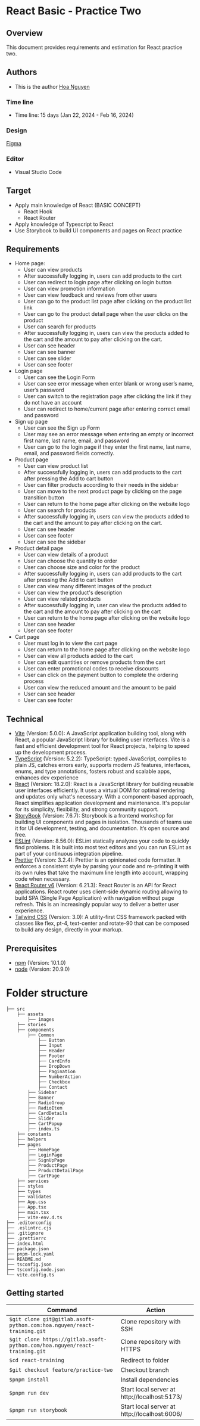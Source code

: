 # React Basic - Practice Two

## Overview

This document provides requirements and estimation for React practice two.

## Authors

- This is the author [Hoa Nguyen](https://gitlab.asoft-python.com/hoa.nguyen)

### Time line

- Time line: 15 days (Jan 22, 2024 - Feb 16, 2024)

### Design

[Figma](https://www.figma.com/file/VMA2SkCZX23ZOng2CIFM3B/Shopping-Ecommerce-Website-UI-Kit---UI8-(Community)?type=design&node-id=113-7674&mode=design&t=n8n2sM9YmDrd8Q6y-0)

### Editor

- Visual Studio Code

## Target

- Apply main knowledge of React (BASIC CONCEPT)
  - React Hook
  - React Router
- Apply knowledge of Typescript to React
- Use Storybook to build UI components and pages on React practice

## Requirements

- Home page:
  - User can view products
  - After successfully logging in, users can add products to the cart
  - User can redirect to login page after clicking on login button
  - User can view promotion information
  - User can view feedback and reviews from other users
  - User can go to the product list page after clicking on the product list link
  - User can go to the product detail page when the user clicks on the product
  - User can search for products
  - After successfully logging in, users can view the products added to the cart and the amount to pay after clicking on the cart.
  - User can see header
  - User can see banner
  - User can see slider
  - User can see footer
- Login page
  - User can see the Login Form
  - User can see error message when enter blank or wrong user’s name, user’s password
  - User can switch to the registration page after clicking the link if they do not have an account
  - User can redirect to home/current page after entering correct email and password
- Sign up page
  - User can see the Sign up Form
  - User may see an error message when entering an empty or incorrect first name, last name, email, and password
  - User can go to the login page if they enter the first name, last name, email, and password fields correctly.
- Product page
  - User can view product list
  - After successfully logging in, users can add products to the cart after pressing the Add to cart button
  - User can filter products according to their needs in the sidebar
  - User can move to the next product page by clicking on the page transition button
  - User can return to the home page after clicking on the website logo
  - User can search for products
  - After successfully logging in, users can view the products added to the cart and the amount to pay after clicking on the cart.
  - User can see header
  - User can see footer
  - User can see the sidebar
- Product detail page
  - User can view details of a product
  - User can choose the quantity to order
  - User can choose size and color for the product
  - After successfully logging in, users can add products to the cart after pressing the Add to cart button
  - User can view many different images of the product
  - User can view the product's description
  - User can view related products
  - After successfully logging in, user can view the products added to the cart and the amount to pay after clicking on the cart
  - User can return to the home page after clicking on the website logo
  - User can see header
  - User can see footer
- Cart page
  - User must log in to view the cart page
  - User can return to the home page after clicking on the website logo
  - User can view all products added to the cart
  - User can edit quantities or remove products from the cart
  - User can enter promotional codes to receive discounts
  - User can click on the payment button to complete the ordering process
  - User can view the reduced amount and the amount to be paid
  - User can see header
  - User can see footer

## Technical

- [Vite](https://vitejs.dev/) (Version: 5.0.0): A JavaScript application building tool, along with React, a popular JavaScript library for building user interfaces. Vite is a fast and efficient development tool for React projects, helping to speed up the development process.
- [TypeScript](https://www.typescriptlang.org/) (Version: 5.2.2): TypeScript: typed JavaScript, compiles to plain JS, catches errors early, supports modern JS features, interfaces, enums, and type annotations, fosters robust and scalable apps, enhances dev experience
- [React](https://react.dev/learn) (Version: 18.2.0): React is a JavaScript library for building reusable user interfaces efficiently. It uses a virtual DOM for optimal rendering and updates only what's necessary. With a component-based approach, React simplifies application development and maintenance. It's popular for its simplicity, flexibility, and strong community support.
- [StoryBook](https://storybook.js.org/docs/get-started/install) (Version: 7.6.7): Storybook is a frontend workshop for building UI components and pages in isolation. Thousands of teams use it for UI development, testing, and documentation. It’s open source and free.
- [ESLint](https://eslint.org/) (Version: 8.56.0): ESLint statically analyzes your code to quickly find problems. It is built into most text editors and you can run ESLint as part of your continuous integration pipeline.
- [Prettier](https://prettier.io/) (Version: 3.2.4): Prettier is an opinionated code formatter. It enforces a consistent style by parsing your code and re-printing it with its own rules that take the maximum line length into account, wrapping code when necessary.
- [React Router v6](https://reactrouter.com/en/main) (Version: 6.21.3): React Router is an API for React applications. React router uses client-side dynamic routing allowing to build SPA (Single Page Application) with navigation without page refresh. This is an increasingly popular way to deliver a better user experience.
- [Tailwind CSS](https://tailwindcss.com/) (Version: 3.0): A utility-first CSS framework packed with classes like flex, pt-4, text-center and rotate-90 that can be composed to build any design, directly in your markup.

## Prerequisites

- [npm](https://www.npmjs.com/) (Version: 10.1.0)
- [node](https://nodejs.org/en) (Version: 20.9.0)

# Folder structure

```
├── src
    ├── assets
        ├── images
    ├── stories
    ├── components
        ├── Common
            ├── Button
            ├── Input
            ├── Header
            ├── Footer
            ├── CardInfo
            ├── DropDown
            ├── Pagination
            ├── NumberAction
            ├── Checkbox
            ├── Contact
        ├── Sidebar
        ├── Banner
        ├── RadioGroup
        ├── RadioItem
        ├── CardDetails
        ├── Slider
        ├── CartPopup
        ├── index.ts
    ├── constants
    ├── helpers
    ├── pages
        ├── HomePage
        ├── LoginPage
        ├── SignUpPage
        ├── ProductPage
        ├── ProductDetailPage
        ├── CartPage
    ├── services
    ├── styles
    ├── types
    ├── validates
    ├── App.css
    ├── App.tsx
    ├── main.tsx
    ├── vite-env.d.ts
├── .editorconfig
├── .eslintrc.cjs
├── .gitignore
├── .prettierrc
├── index.html
├── package.json
├── pnpm-lock.yaml
├── README.md
├── tsconfig.json
├── tsconfig.node.json
└── vite.config.ts
```

## Getting started

| **Command**                                                                | **Action**                                   |
| -------------------------------------------------------------------------- | ---------------------------------------------|
| `$git clone git@gitlab.asoft-python.com:hoa.nguyen/react-training.git`     | Clone repository with SSH                    |
| `$git clone https://gitlab.asoft-python.com/hoa.nguyen/react-training.git` | Clone repository with HTTPS                  |
| `$cd react-training`                                                       | Redirect to folder                           |
| `$git checkout feature/practice-two`                                       | Checkout branch                              |
| `$pnpm install`                                                            | Install dependencies                         |
| `$pnpm run dev`                                                            | Start local server at http://localhost:5173/ |
| `$pnpm run storybook`                                                      | Start local server at http://localhost:6006/ |
